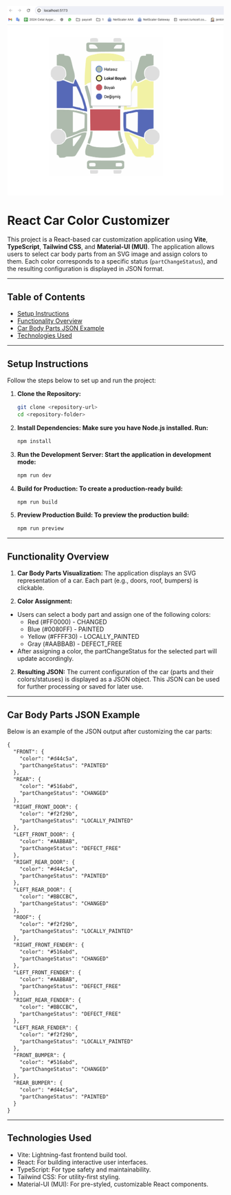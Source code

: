 ![Resim Açıklaması](./ADD.png)

# React Car Color Customizer

This project is a React-based car customization application using **Vite**, **TypeScript**, **Tailwind CSS**, and **Material-UI (MUI)**. The application allows users to select car body parts from an SVG image and assign colors to them. Each color corresponds to a specific status (`partChangeStatus`), and the resulting configuration is displayed in JSON format.

---

## Table of Contents

- [Setup Instructions](#setup-instructions)
- [Functionality Overview](#functionality-overview)
- [Car Body Parts JSON Example](#car-body-parts-json-example)
- [Technologies Used](#technologies-used)

---

## Setup Instructions

Follow the steps below to set up and run the project:

1. **Clone the Repository:**
   ```bash
   git clone <repository-url>
   cd <repository-folder>

2. **Install Dependencies: Make sure you have Node.js installed. Run:**
   ```bash
   npm install

3. **Run the Development Server: Start the application in development mode:**
   ```bash
   npm run dev

4. **Build for Production: To create a production-ready build:**
   ```bash
   npm run build

5. **Preview Production Build: To preview the production build:**
   ```bash
   npm run preview

---


## Functionality Overview

1. **Car Body Parts Visualization:**
   The application displays an SVG representation of a car. Each part (e.g., doors, roof, bumpers) is clickable.

2. **Color Assignment:**
- Users can select a body part and assign one of the following colors:
  - Red (#FF0000) - CHANGED
  - Blue (#0080FF) - PAINTED
  - Yellow (#FFFF30) - LOCALLY_PAINTED
  - Gray (#AABBAB) - DEFECT_FREE
- After assigning a color, the partChangeStatus for the selected part will update accordingly.

2. **Resulting JSON:**
The current configuration of the car (parts and their colors/statuses) is displayed as a JSON object. This JSON can be used for further processing or saved for later use.

---

## Car Body Parts JSON Example

Below is an example of the JSON output after customizing the car parts:
```
{
  "FRONT": {
    "color": "#d44c5a",
    "partChangeStatus": "PAINTED"
  },
  "REAR": {
    "color": "#516abd",
    "partChangeStatus": "CHANGED"
  },
  "RIGHT_FRONT_DOOR": {
    "color": "#f2f29b",
    "partChangeStatus": "LOCALLY_PAINTED"
  },
  "LEFT_FRONT_DOOR": {
    "color": "#AABBAB",
    "partChangeStatus": "DEFECT_FREE"
  },
  "RIGHT_REAR_DOOR": {
    "color": "#d44c5a",
    "partChangeStatus": "PAINTED"
  },
  "LEFT_REAR_DOOR": {
    "color": "#BBCCBC",
    "partChangeStatus": "CHANGED"
  },
  "ROOF": {
    "color": "#f2f29b",
    "partChangeStatus": "LOCALLY_PAINTED"
  },
  "RIGHT_FRONT_FENDER": {
    "color": "#516abd",
    "partChangeStatus": "CHANGED"
  },
  "LEFT_FRONT_FENDER": {
    "color": "#AABBAB",
    "partChangeStatus": "DEFECT_FREE"
  },
  "RIGHT_REAR_FENDER": {
    "color": "#BBCCBC",
    "partChangeStatus": "DEFECT_FREE"
  },
  "LEFT_REAR_FENDER": {
    "color": "#f2f29b",
    "partChangeStatus": "LOCALLY_PAINTED"
  },
  "FRONT_BUMPER": {
    "color": "#516abd",
    "partChangeStatus": "CHANGED"
  },
  "REAR_BUMPER": {
    "color": "#d44c5a",
    "partChangeStatus": "PAINTED"
  }
}
```

---

## Technologies Used
- Vite: Lightning-fast frontend build tool.
- React: For building interactive user interfaces.
- TypeScript: For type safety and maintainability.
- Tailwind CSS: For utility-first styling.
- Material-UI (MUI): For pre-styled, customizable React components.
